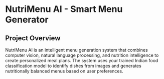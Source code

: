 
# NutriMenu AI - Smart Menu Generator

##  Project Overview

NutriMenu AI is an intelligent menu generation system that combines computer vision, natural language processing, and nutrition intelligence to create personalized meal plans. The system uses your trained Indian food classification model to identify dishes from images and generates nutritionally balanced menus based on user preferences.


